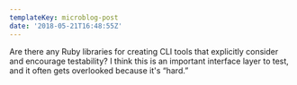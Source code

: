 ```yaml
---
templateKey: microblog-post
date: '2018-05-21T16:48:55Z'
---
```


Are there any Ruby libraries for creating CLI tools that explicitly consider and encourage testability? I think this is an important interface layer to test, and it often gets overlooked because it's “hard.”

